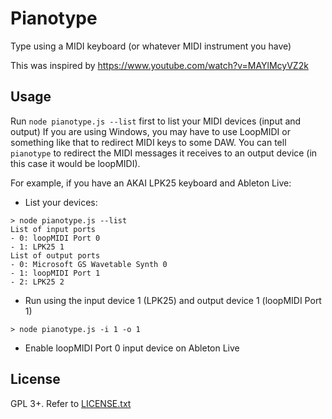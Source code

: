 # Pianotype

Type using a MIDI keyboard (or whatever MIDI instrument you have)

This was inspired by https://www.youtube.com/watch?v=MAYlMcyVZ2k


## Usage

Run `node pianotype.js --list` first to list your MIDI devices (input and output)
If you are using Windows, you may have to use LoopMIDI or something like that
to redirect MIDI keys to some DAW.  You can tell `pianotype` to redirect the MIDI
messages it receives to an output device (in this case it would be loopMIDI).

For example, if you have an AKAI LPK25 keyboard and Ableton Live:

- List your devices:

```
> node pianotype.js --list
List of input ports
- 0: loopMIDI Port 0
- 1: LPK25 1
List of output ports
- 0: Microsoft GS Wavetable Synth 0
- 1: loopMIDI Port 1
- 2: LPK25 2
```

- Run using the input device 1 (LPK25) and output device 1 (loopMIDI Port 1)

```
> node pianotype.js -i 1 -o 1
```

- Enable loopMIDI Port 0 input device on Ableton Live


## License

GPL 3+. Refer to [LICENSE.txt](LICENSE.txt)
